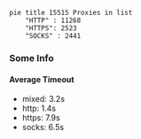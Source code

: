 
```mermaid
pie title 15515 Proxies in list
    "HTTP" : 11268
    "HTTPS": 2523
    "SOCKS" : 2441
```

### Some Info
#### Average Timeout

- mixed: 3.2s
- http: 1.4s
- https: 7.9s
- socks: 6.5s